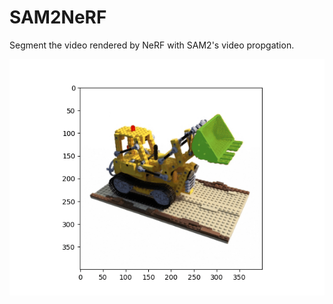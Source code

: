 # SAM2NeRF
Segment the video rendered by NeRF with SAM2's video propgation.

![lego's Bucket](seg_video.gif)